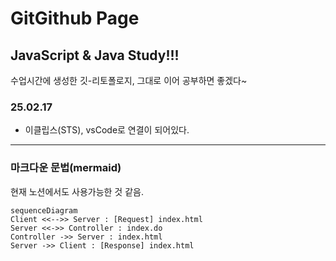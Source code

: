 # GitGithub Page
## JavaScript & Java Study!!!

수업시간에 생성한 깃-리토폴로지, 그대로 이어 공부하면 좋겠다~

### 25.02.17
- 이클립스(STS), vsCode로 연결이 되어있다.


---

### 마크다운 문법(mermaid) 
현재 노션에서도 사용가능한 것 같음.
```mermaid
sequenceDiagram
Client <<-->> Server : [Request] index.html
Server <<->> Controller : index.do
Controller ->> Server : index.html
Server ->> Client : [Response] index.html

```
